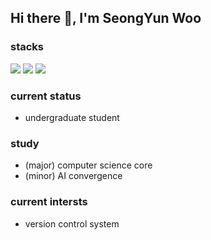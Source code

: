 ## Hi there 👋, I'm SeongYun Woo


### stacks
<img src="https://img.shields.io/badge/Python-3766AB?style=flat-square&logo=Python&logoColor=white"/> <img src="https://img.shields.io/badge/C++#00599C?style=flat-square&logo=C++&logoColor=white"/> <img src="https://img.shields.io/badge/-A8B9CC?style=flat-square&logo=C&logoColor=white"/>
### current status
- undergraduate student
### study
- (major) computer science core
- (minor) AI convergence
### current intersts
- version control system

<!--
**Woosyun/Woosyun** is a ✨ _special_ ✨ repository because its `README.md` (this file) appears on your GitHub profile.

Here are some ideas to get you started:

- 🔭 I’m currently working on ...
- 🌱 I’m currently learning ...
- 👯 I’m looking to collaborate on ...
- 🤔 I’m looking for help with ...
- 💬 Ask me about ...
- 📫 How to reach me: ...
- 😄 Pronouns: ...
- ⚡ Fun fact: ...
-->
